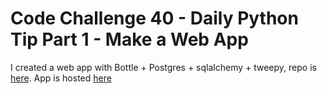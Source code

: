 # Code Challenge 40 - Daily Python Tip Part 1 - Make a Web App

I created a web app with Bottle + Postgres + sqlalchemy + tweepy, repo is [here](https://github.com/pybites/pytip). App is hosted [here](pytip.herokuapp.com)
